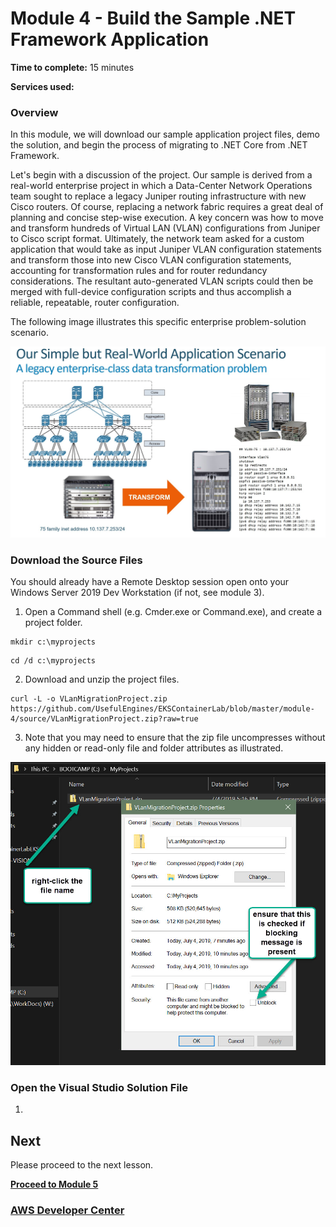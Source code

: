 # Module 4 - Build the Sample .NET Framework Application


**Time to complete:** 15 minutes

**Services used:**


### Overview

In this module, we will download our sample application project files, demo the solution, and begin the process of migrating to .NET Core from .NET Framework.

Let's begin with a discussion of the project. Our sample is derived from a real-world enterprise project in which a Data-Center Network Operations team sought to replace a legacy Juniper routing infrastructure with new Cisco routers.  Of course, replacing a network fabric requires a great deal of planning and concise step-wise execution.  A key concern was how to move and transform hundreds of Virtual LAN (VLAN) configurations from Juniper to Cisco script format.  Ultimately, the network team asked for a custom application that would take as input Juniper VLAN configuration statements and transform those into new Cisco VLAN configuration statements, accounting for transformation rules and for router redundancy considerations. The resultant auto-generated VLAN scripts could then be merged with full-device configuration scripts and thus accomplish a reliable, repeatable, router configuration. 

The following image illustrates this specific enterprise problem-solution scenario.

![Solution Overview](/images/module-4/ApplicationScenario-1.jpg)

### Download the Source Files

You should already have a Remote Desktop session open onto your Windows Server 2019 Dev Workstation (if not, see module 3).

1. Open a Command shell (e.g. Cmder.exe or Command.exe), and create a project folder.

``` shell
mkdir c:\myprojects
```
``` shell
cd /d c:\myprojects
```

2. Download and unzip the project files. 

``` shell 
curl -L -o VLanMigrationProject.zip https://github.com/UsefulEngines/EKSContainerLab/blob/master/module-4/source/VLanMigrationProject.zip?raw=true
```

3. Note that you may need to ensure that the zip file uncompresses without any hidden or read-only file and folder attributes as illustrated.

![Unzip the Project File](/images/module-4/DownloadProjectZipFile-1.jpg)


### Open the Visual Studio Solution File

1. 


## Next

Please proceed to the next lesson.

**[Proceed to Module 5](/module-5)**


### [AWS Developer Center](https://developer.aws)
